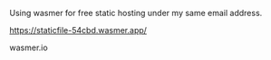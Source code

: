 Using wasmer for free static hosting under my same email address.

https://staticfile-54cbd.wasmer.app/

wasmer.io
